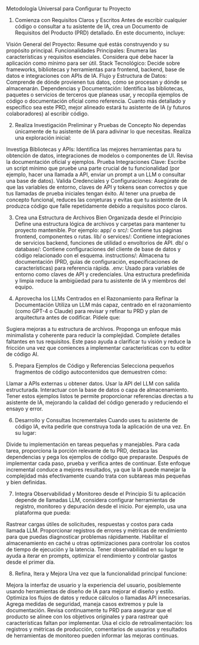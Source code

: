 Metodología Universal para Configurar tu Proyecto
1. Comienza con Requisitos Claros y Escritos
Antes de escribir cualquier código o consultar a tu asistente de IA, crea un Documento de Requisitos del Producto (PRD) detallado. En este documento, incluye:

Visión General del Proyecto: Resume qué estás construyendo y su propósito principal.
Funcionalidades Principales: Enumera las características y requisitos esenciales. Considera qué debe hacer la aplicación como mínimo para ser útil.
Stack Tecnológico: Decide sobre frameworks, bibliotecas y herramientas para frontend, backend, base de datos e integraciones con APIs de IA.
Flujo y Estructura de Datos: Comprende de dónde provienen tus datos, cómo se procesan y dónde se almacenarán.
Dependencias y Documentación: Identifica las bibliotecas, paquetes o servicios de terceros que planeas usar, y recopila ejemplos de código o documentación oficial como referencia.
Cuanto más detallado y específico sea este PRD, mejor alineado estará tu asistente de IA (y futuros colaboradores) al escribir código.

2. Realiza Investigación Preliminar y Pruebas de Concepto
No dependas únicamente de tu asistente de IA para adivinar lo que necesitas. Realiza una exploración inicial:

Investiga Bibliotecas y APIs: Identifica las mejores herramientas para tu obtención de datos, integraciones de modelos o componentes de UI. Revisa la documentación oficial y ejemplos.
Prueba Integraciones Clave: Escribe un script mínimo que pruebe una parte crucial de tu funcionalidad (por ejemplo, hacer una llamada a API, enviar un prompt a un LLM o consultar una base de datos).
Valida Credenciales y Configuraciones: Asegúrate de que las variables de entorno, claves de API y tokens sean correctos y que tus llamadas de prueba iniciales tengan éxito.
Al tener una prueba de concepto funcional, reduces las conjeturas y evitas que tu asistente de IA produzca código que falle repetidamente debido a requisitos poco claros.

3. Crea una Estructura de Archivos Bien Organizada desde el Principio
Define una estructura lógica de archivos y carpetas para mantener tu proyecto mantenible. Por ejemplo:
app/ o src/: Contiene tus páginas frontend, componentes o rutas.
lib/ o services/: Contiene integraciones de servicios backend, funciones de utilidad o envoltorios de API.
db/ o database/: Contiene configuraciones del cliente de base de datos y código relacionado con el esquema.
instructions/: Almacena tu documentación (PRD, guías de configuración, especificaciones de características) para referencia rápida.
.env: Usado para variables de entorno como claves de API y credenciales.
Una estructura predefinida y limpia reduce la ambigüedad para tu asistente de IA y miembros del equipo.

4. Aprovecha los LLMs Centrados en el Razonamiento para Refinar la Documentación
Utiliza un LLM más capaz, centrado en el razonamiento (como GPT-4 o Claude) para revisar y refinar tu PRD y plan de arquitectura antes de codificar. Pídele que:

Sugiera mejoras a tu estructura de archivos.
Proponga un enfoque más minimalista y coherente para reducir la complejidad.
Complete detalles faltantes en tus requisitos.
Este paso ayuda a clarificar tu visión y reduce la fricción una vez que comiences a implementar características con tu editor de código AI.

5. Prepara Ejemplos de Código y Referencias
Selecciona pequeños fragmentos de código autocontenidos que demuestren cómo:

Llamar a APIs externas u obtener datos.
Usar la API del LLM con salida estructurada.
Interactuar con la base de datos o capa de almacenamiento.
Tener estos ejemplos listos te permite proporcionar referencias directas a tu asistente de IA, mejorando la calidad del código generado y reduciendo el ensayo y error.

6. Desarrollo y Consultas Incrementales
Cuando uses tu asistente de código IA, evita pedirle que construya toda la aplicación de una vez. En su lugar:

Divide tu implementación en tareas pequeñas y manejables.
Para cada tarea, proporciona la porción relevante de tu PRD, destaca las dependencias y pega los ejemplos de código que preparaste.
Después de implementar cada paso, prueba y verifica antes de continuar.
Este enfoque incremental conduce a mejores resultados, ya que la IA puede manejar la complejidad más efectivamente cuando trata con subtareas más pequeñas y bien definidas.

7. Integra Observabilidad y Monitoreo desde el Principio
Si tu aplicación depende de llamadas LLM, considera configurar herramientas de registro, monitoreo y depuración desde el inicio. Por ejemplo, usa una plataforma que pueda:

Rastrear cargas útiles de solicitudes, respuestas y costos para cada llamada LLM.
Proporcionar registros de errores y métricas de rendimiento para que puedas diagnosticar problemas rápidamente.
Habilitar el almacenamiento en caché u otras optimizaciones para controlar los costos de tiempo de ejecución y la latencia.
Tener observabilidad en su lugar te ayuda a iterar en prompts, optimizar el rendimiento y controlar gastos desde el primer día.

8. Refina, Itera y Mejora
Una vez que la funcionalidad principal funcione:

Mejora la interfaz de usuario y la experiencia del usuario, posiblemente usando herramientas de diseño de IA para mejorar el diseño y estilo.
Optimiza los flujos de datos y reduce cálculos o llamadas API innecesarias.
Agrega medidas de seguridad, maneja casos extremos y pule la documentación.
Revisa continuamente tu PRD para asegurar que el producto se alinee con los objetivos originales y para rastrear qué características faltan por implementar.
Usa el ciclo de retroalimentación: los registros y métricas de producción, comentarios de usuarios y resultados de herramientas de monitoreo pueden informar las mejoras continuas.
